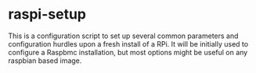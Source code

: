 raspi-setup
===========

This is a configuration script to set up several common parameters and configuration hurdles upon a fresh install of a RPi. It will be initially used to configure a Raspbmc installation, but most options might be useful on any raspbian based image.